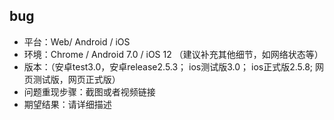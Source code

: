 ## bug
- 平台：Web/ Android / iOS
- 环境：Chrome / Android 7.0 / iOS 12 （建议补充其他细节，如网络状态等）
- 版本：（安卓test3.0，安卓release2.5.3； ios测试版3.0； ios正式版2.5.8; 网页测试版，网页正式版）
- 问题重现步骤：截图或者视频链接
- 期望结果：请详细描述
